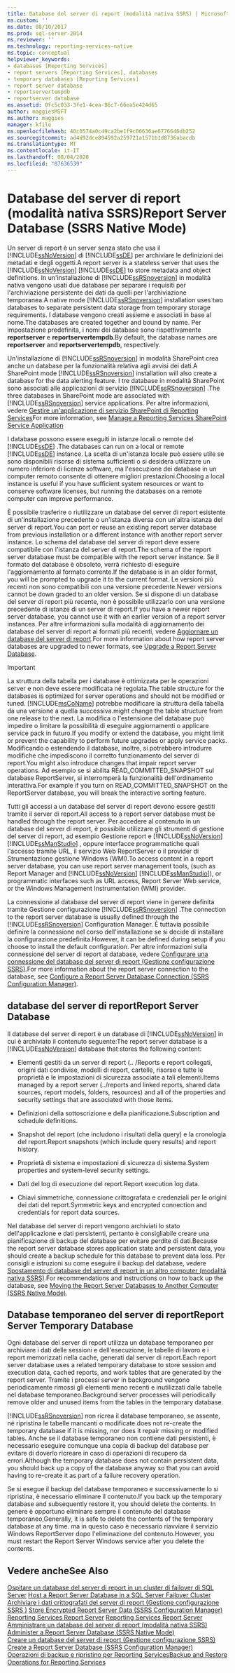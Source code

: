```yaml
---
title: Database del server di report (modalità nativa SSRS) | Microsoft Docs
ms.custom: ''
ms.date: 08/10/2017
ms.prod: sql-server-2014
ms.reviewer: ''
ms.technology: reporting-services-native
ms.topic: conceptual
helpviewer_keywords:
- databases [Reporting Services]
- report servers [Reporting Services], databases
- temporary databases [Reporting Services]
- report server database
- reportservertempdb
- reportserver database
ms.assetid: 0fc5c033-3fe1-4cea-86c7-66ea5e424d65
author: maggiesMSFT
ms.author: maggies
manager: kfile
ms.openlocfilehash: 40c0574a0c49ca2be1f9c06636ae6776646db252
ms.sourcegitcommit: ad4d92dce894592a259721a1571b1d8736abacdb
ms.translationtype: MT
ms.contentlocale: it-IT
ms.lasthandoff: 08/04/2020
ms.locfileid: "87636539"
---
```

# <a name="report-server-database-ssrs-native-mode"></a><span data-ttu-id="c6e6f-102">Database del server di report (modalità nativa SSRS)</span><span class="sxs-lookup"><span data-stu-id="c6e6f-102">Report Server Database (SSRS Native Mode)</span></span>
  <span data-ttu-id="c6e6f-103">Un server di report è un server senza stato che usa il [!INCLUDE[ssNoVersion](../../includes/ssnoversion-md.md)] di [!INCLUDE[ssDE](../../includes/ssde-md.md)] per archiviare le definizioni dei metadati e degli oggetti.</span><span class="sxs-lookup"><span data-stu-id="c6e6f-103">A report server is a stateless server that uses the [!INCLUDE[ssNoVersion](../../includes/ssnoversion-md.md)] [!INCLUDE[ssDE](../../includes/ssde-md.md)] to store metadata and object definitions.</span></span> <span data-ttu-id="c6e6f-104">In un'installazione di [!INCLUDE[ssRSnoversion](../../includes/ssrsnoversion-md.md)] in modalità nativa vengono usati due database per separare i requisiti per l'archiviazione persistente dei dati da quelli per l'archiviazione temporanea.</span><span class="sxs-lookup"><span data-stu-id="c6e6f-104">A native mode [!INCLUDE[ssRSnoversion](../../includes/ssrsnoversion-md.md)] installation uses two databases to separate persistent data storage from temporary storage requirements.</span></span> <span data-ttu-id="c6e6f-105">I database vengono creati assieme e associati in base al nome.</span><span class="sxs-lookup"><span data-stu-id="c6e6f-105">The databases are created together and bound by name.</span></span> <span data-ttu-id="c6e6f-106">Per impostazione predefinita, i nomi dei database sono rispettivamente **reportserver** e **reportservertempdb**.</span><span class="sxs-lookup"><span data-stu-id="c6e6f-106">By default, the database names are **reportserver** and **reportservertempdb**, respectively.</span></span>  
  
 <span data-ttu-id="c6e6f-107">Un'installazione di [!INCLUDE[ssRSnoversion](../../includes/ssrsnoversion-md.md)] in modalità SharePoint crea anche un database per la funzionalità relativa agli avvisi dei dati.</span><span class="sxs-lookup"><span data-stu-id="c6e6f-107">A SharePoint mode [!INCLUDE[ssRSnoversion](../../includes/ssrsnoversion-md.md)] installation will also create a database for the data alerting feature.</span></span> <span data-ttu-id="c6e6f-108">I tre database in modalità SharePoint sono associati alle applicazioni di servizio [!INCLUDE[ssRSnoversion](../../includes/ssrsnoversion-md.md)] .</span><span class="sxs-lookup"><span data-stu-id="c6e6f-108">The three databases in SharePoint mode are associated with [!INCLUDE[ssRSnoversion](../../includes/ssrsnoversion-md.md)] service applications.</span></span> <span data-ttu-id="c6e6f-109">Per altre informazioni, vedere [Gestire un'applicazione di servizio SharePoint di Reporting Services](../manage-a-reporting-services-sharepoint-service-application.md)</span><span class="sxs-lookup"><span data-stu-id="c6e6f-109">For more information, see [Manage a Reporting Services SharePoint Service Application](../manage-a-reporting-services-sharepoint-service-application.md)</span></span>  
  
 <span data-ttu-id="c6e6f-110">I database possono essere eseguiti in istanze locali o remote del [!INCLUDE[ssDE](../../includes/ssde-md.md)] .</span><span class="sxs-lookup"><span data-stu-id="c6e6f-110">The databases can run on a local or remote [!INCLUDE[ssDE](../../includes/ssde-md.md)] instance.</span></span> <span data-ttu-id="c6e6f-111">La scelta di un'istanza locale può essere utile se sono disponibili risorse di sistema sufficienti o si desidera utilizzare un numero inferiore di licenze software, ma l'esecuzione dei database in un computer remoto consente di ottenere migliori prestazioni.</span><span class="sxs-lookup"><span data-stu-id="c6e6f-111">Choosing a local instance is useful if you have sufficient system resources or want to conserve software licenses, but running the databases on a remote computer can improve performance.</span></span>  
  
 <span data-ttu-id="c6e6f-112">È possibile trasferire o riutilizzare un database del server di report esistente di un'installazione precedente o un'istanza diversa con un'altra istanza del server di report.</span><span class="sxs-lookup"><span data-stu-id="c6e6f-112">You can port or reuse an existing report server database from previous installation or a different instance with another report server instance.</span></span> <span data-ttu-id="c6e6f-113">Lo schema del database del server di report deve essere compatibile con l'istanza del server di report.</span><span class="sxs-lookup"><span data-stu-id="c6e6f-113">The schema of the report server database must be compatible with the report server instance.</span></span> <span data-ttu-id="c6e6f-114">Se il formato del database è obsoleto, verrà richiesto di eseguire l'aggiornamento al formato corrente.</span><span class="sxs-lookup"><span data-stu-id="c6e6f-114">If the database is in an older format, you will be prompted to upgrade it to the current format.</span></span> <span data-ttu-id="c6e6f-115">Le versioni più recenti non sono compatibili con una versione precedente.</span><span class="sxs-lookup"><span data-stu-id="c6e6f-115">Newer versions cannot be down graded to an older version.</span></span> <span data-ttu-id="c6e6f-116">Se si dispone di un database del server di report più recente, non è possibile utilizzarlo con una versione precedente di istanze di un server di report.</span><span class="sxs-lookup"><span data-stu-id="c6e6f-116">If you have a newer report server database, you cannot use it with an earlier version of a report server instances.</span></span> <span data-ttu-id="c6e6f-117">Per altre informazioni sulla modalità di aggiornamento dei database del server di report ai formati più recenti, vedere [Aggiornare un database del server di report](../install-windows/upgrade-a-report-server-database.md).</span><span class="sxs-lookup"><span data-stu-id="c6e6f-117">For more information about how report server databases are upgraded to newer formats, see [Upgrade a Report Server Database](../install-windows/upgrade-a-report-server-database.md).</span></span>  
  
> [!IMPORTANT]  
>  <span data-ttu-id="c6e6f-118">La struttura della tabella per i database è ottimizzata per le operazioni server e non deve essere modificata né regolata.</span><span class="sxs-lookup"><span data-stu-id="c6e6f-118">The table structure for the databases is optimized for server operations and should not be modified or tuned.</span></span> [!INCLUDE[msCoName](../../includes/msconame-md.md)] <span data-ttu-id="c6e6f-119">potrebbe modificare la struttura della tabella da una versione a quella successiva.</span><span class="sxs-lookup"><span data-stu-id="c6e6f-119">might change the table structure from one release to the next.</span></span> <span data-ttu-id="c6e6f-120">La modifica o l'estensione del database può impedire o limitare la possibilità di eseguire aggiornamenti o applicare service pack in futuro.</span><span class="sxs-lookup"><span data-stu-id="c6e6f-120">If you modify or extend the database, you might limit or prevent the capability to perform future upgrades or apply service packs.</span></span> <span data-ttu-id="c6e6f-121">Modificando o estendendo il database, inoltre, si potrebbero introdurre modifiche che impediscono il corretto funzionamento del server di report.</span><span class="sxs-lookup"><span data-stu-id="c6e6f-121">You might also introduce changes that impair report server operations.</span></span> <span data-ttu-id="c6e6f-122">Ad esempio se si abilita READ_COMMITTED_SNAPSHOT sul database ReportServer, si interromperà la funzionalità dell'ordinamento interattiva.</span><span class="sxs-lookup"><span data-stu-id="c6e6f-122">For example if you turn on READ_COMMITTED_SNAPSHOT on the ReportServer database, you will break the interactive sorting feature.</span></span>  
  
 <span data-ttu-id="c6e6f-123">Tutti gli accessi a un database del server di report devono essere gestiti tramite il server di report.</span><span class="sxs-lookup"><span data-stu-id="c6e6f-123">All access to a report server database must be handled through the report server.</span></span> <span data-ttu-id="c6e6f-124">Per accedere al contenuto in un database del server di report, è possibile utilizzare gli strumenti di gestione del server di report, ad esempio Gestione report e [!INCLUDE[ssNoVersion](../../includes/ssnoversion-md.md)] [!INCLUDE[ssManStudio](../../includes/ssmanstudio-md.md)] , oppure interfacce programmatiche quali l'accesso tramite URL, il servizio Web ReportServer o il provider di Strumentazione gestione Windows (WMI).</span><span class="sxs-lookup"><span data-stu-id="c6e6f-124">To access content in a report server database, you can use report server management tools, (such as Report Manager and [!INCLUDE[ssNoVersion](../../includes/ssnoversion-md.md)] [!INCLUDE[ssManStudio](../../includes/ssmanstudio-md.md)]), or programmatic interfaces such as URL access, Report Server Web service, or the Windows Management Instrumentation (WMI) provider.</span></span>  
  
 <span data-ttu-id="c6e6f-125">La connessione al database del server di report viene in genere definita tramite Gestione configurazione [!INCLUDE[ssRSnoversion](../../includes/ssrsnoversion-md.md)] .</span><span class="sxs-lookup"><span data-stu-id="c6e6f-125">The connection to the report server database is usually defined through the [!INCLUDE[ssRSnoversion](../../includes/ssrsnoversion-md.md)] Configuration Manager.</span></span> <span data-ttu-id="c6e6f-126">È tuttavia possibile definire la connessione nel corso dell'installazione se si decide di installare la configurazione predefinita.</span><span class="sxs-lookup"><span data-stu-id="c6e6f-126">However, it can be defined during setup if you choose to install the default configuration.</span></span> <span data-ttu-id="c6e6f-127">Per altre informazioni sulla connessione del server di report al database, vedere [Configurare una connessione del database del server di report &#40;Gestione configurazione SSRS&#41;](../../sql-server/install/configure-a-report-server-database-connection-ssrs-configuration-manager.md).</span><span class="sxs-lookup"><span data-stu-id="c6e6f-127">For more information about the report server connection to the database, see [Configure a Report Server Database Connection  &#40;SSRS Configuration Manager&#41;](../../sql-server/install/configure-a-report-server-database-connection-ssrs-configuration-manager.md).</span></span>  
  
## <a name="report-server-database"></a><span data-ttu-id="c6e6f-128">database del server di report</span><span class="sxs-lookup"><span data-stu-id="c6e6f-128">Report Server Database</span></span>  
 <span data-ttu-id="c6e6f-129">Il database del server di report è un database di [!INCLUDE[ssNoVersion](../../includes/ssnoversion-md.md)] in cui è archiviato il contenuto seguente:</span><span class="sxs-lookup"><span data-stu-id="c6e6f-129">The report server database is a [!INCLUDE[ssNoVersion](../../includes/ssnoversion-md.md)] database that stores the following content:</span></span>  
  
-   <span data-ttu-id="c6e6f-130">Elementi gestiti da un server di report (.. /Reports e report collegati, origini dati condivise, modelli di report, cartelle, risorse e tutte le proprietà e le impostazioni di sicurezza associate a tali elementi.</span><span class="sxs-lookup"><span data-stu-id="c6e6f-130">Items managed by a report server (../reports and linked reports, shared data sources, report models, folders, resources) and all of the properties and security settings that are associated with those items.</span></span>  
  
-   <span data-ttu-id="c6e6f-131">Definizioni della sottoscrizione e della pianificazione.</span><span class="sxs-lookup"><span data-stu-id="c6e6f-131">Subscription and schedule definitions.</span></span>  
  
-   <span data-ttu-id="c6e6f-132">Snapshot del report (che includono i risultati della query) e la cronologia del report.</span><span class="sxs-lookup"><span data-stu-id="c6e6f-132">Report snapshots (which include query results) and report history.</span></span>  
  
-   <span data-ttu-id="c6e6f-133">Proprietà di sistema e impostazioni di sicurezza di sistema.</span><span class="sxs-lookup"><span data-stu-id="c6e6f-133">System properties and system-level security settings.</span></span>  
  
-   <span data-ttu-id="c6e6f-134">Dati del log di esecuzione del report.</span><span class="sxs-lookup"><span data-stu-id="c6e6f-134">Report execution log data.</span></span>  
  
-   <span data-ttu-id="c6e6f-135">Chiavi simmetriche, connessione crittografata e credenziali per le origini dei dati del report.</span><span class="sxs-lookup"><span data-stu-id="c6e6f-135">Symmetric keys and encrypted connection and credentials for report data sources.</span></span>  
  
 <span data-ttu-id="c6e6f-136">Nel database del server di report vengono archiviati lo stato dell'applicazione e dati persistenti, pertanto è consigliabile creare una pianificazione di backup del database per evitare perdite di dati.</span><span class="sxs-lookup"><span data-stu-id="c6e6f-136">Because the report server database stores application state and persistent data, you should create a backup schedule for this database to prevent data loss.</span></span> <span data-ttu-id="c6e6f-137">Per consigli e istruzioni su come eseguire il backup del database, vedere [Spostamento di database del server di report in un altro computer &#40;modalità nativa SSRS&#41;](moving-the-report-server-databases-to-another-computer-ssrs-native-mode.md).</span><span class="sxs-lookup"><span data-stu-id="c6e6f-137">For recommendations and instructions on how to back up the database, see [Moving the Report Server Databases to Another Computer &#40;SSRS Native Mode&#41;](moving-the-report-server-databases-to-another-computer-ssrs-native-mode.md).</span></span>  
  
## <a name="report-server-temporary-database"></a><span data-ttu-id="c6e6f-138">Database temporaneo del server di report</span><span class="sxs-lookup"><span data-stu-id="c6e6f-138">Report Server Temporary Database</span></span>  
 <span data-ttu-id="c6e6f-139">Ogni database del server di report utilizza un database temporaneo per archiviare i dati delle sessioni e dell'esecuzione, le tabelle di lavoro e i report memorizzati nella cache, generati dal server di report.</span><span class="sxs-lookup"><span data-stu-id="c6e6f-139">Each report server database uses a related temporary database to store session and execution data, cached reports, and work tables that are generated by the report server.</span></span> <span data-ttu-id="c6e6f-140">Tramite i processi server in background vengono periodicamente rimossi gli elementi meno recenti e inutilizzati dalle tabelle nel database temporaneo.</span><span class="sxs-lookup"><span data-stu-id="c6e6f-140">Background server processes will periodically remove older and unused items from the tables in the temporary database.</span></span>  
  
 [!INCLUDE[ssRSnoversion](../../includes/ssrsnoversion-md.md)] <span data-ttu-id="c6e6f-141">non ricrea il database temporaneo, se assente, né ripristina le tabelle mancanti o modificate.</span><span class="sxs-lookup"><span data-stu-id="c6e6f-141">does not re-create the temporary database if it is missing, nor does it repair missing or modified tables.</span></span> <span data-ttu-id="c6e6f-142">Anche se il database temporaneo non contiene dati persistenti, è necessario eseguire comunque una copia di backup del database per evitare di doverlo ricreare in caso di operazioni di recupero da errori.</span><span class="sxs-lookup"><span data-stu-id="c6e6f-142">Although the temporary database does not contain persistent data, you should back up a copy of the database anyway so that you can avoid having to re-create it as part of a failure recovery operation.</span></span>  
  
 <span data-ttu-id="c6e6f-143">Se si esegue il backup del database temporaneo e successivamente lo si ripristina, è necessario eliminare il contenuto.</span><span class="sxs-lookup"><span data-stu-id="c6e6f-143">If you back up the temporary database and subsequently restore it, you should delete the contents.</span></span> <span data-ttu-id="c6e6f-144">In genere è opportuno eliminare sempre il contenuto del database temporaneo,</span><span class="sxs-lookup"><span data-stu-id="c6e6f-144">Generally, it is safe to delete the contents of the temporary database at any time.</span></span> <span data-ttu-id="c6e6f-145">ma in questo caso è necessario riavviare il servizio Windows ReportServer dopo l'eliminazione del contenuto.</span><span class="sxs-lookup"><span data-stu-id="c6e6f-145">However, you must restart the Report Server Windows service after you delete the contents.</span></span>  
  
## <a name="see-also"></a><span data-ttu-id="c6e6f-146">Vedere anche</span><span class="sxs-lookup"><span data-stu-id="c6e6f-146">See Also</span></span>  
 <span data-ttu-id="c6e6f-147">[Ospitare un database del server di report in un cluster di failover di SQL Server](../install-windows/host-a-report-server-database-in-a-sql-server-failover-cluster.md) </span><span class="sxs-lookup"><span data-stu-id="c6e6f-147">[Host a Report Server Database in a SQL Server Failover Cluster](../install-windows/host-a-report-server-database-in-a-sql-server-failover-cluster.md) </span></span>  
 <span data-ttu-id="c6e6f-148">[Archiviare i dati crittografati del server di report &#40;Gestione configurazione SSRS &#41;](../install-windows/ssrs-encryption-keys-store-encrypted-report-server-data.md) </span><span class="sxs-lookup"><span data-stu-id="c6e6f-148">[Store Encrypted Report Server Data &#40;SSRS Configuration Manager&#41;](../install-windows/ssrs-encryption-keys-store-encrypted-report-server-data.md) </span></span>  
 <span data-ttu-id="c6e6f-149">[Reporting Services Report Server](../reporting-services-report-server.md) </span><span class="sxs-lookup"><span data-stu-id="c6e6f-149">[Reporting Services Report Server](../reporting-services-report-server.md) </span></span>  
 <span data-ttu-id="c6e6f-150">[Amministrare un database del server di report &#40;modalità nativa SSRS&#41;](report-server-database-ssrs-native-mode.md) </span><span class="sxs-lookup"><span data-stu-id="c6e6f-150">[Administer a Report Server Database &#40;SSRS Native Mode&#41;](report-server-database-ssrs-native-mode.md) </span></span>  
 <span data-ttu-id="c6e6f-151">[Creare un database del server di report &#40;Gestione configurazione SSRS&#41;](../../sql-server/install/create-a-report-server-database-ssrs-configuration-manager.md) </span><span class="sxs-lookup"><span data-stu-id="c6e6f-151">[Create a Report Server Database  &#40;SSRS Configuration Manager&#41;](../../sql-server/install/create-a-report-server-database-ssrs-configuration-manager.md) </span></span>  
 [<span data-ttu-id="c6e6f-152">Operazioni di backup e ripristino per Reporting Services</span><span class="sxs-lookup"><span data-stu-id="c6e6f-152">Backup and Restore Operations for Reporting Services</span></span>](../install-windows/backup-and-restore-operations-for-reporting-services.md)  
  
  
